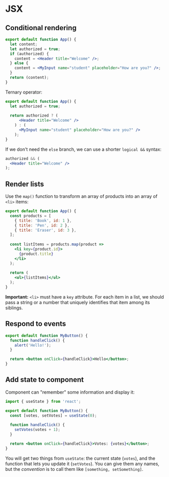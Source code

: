 # JSX

## Conditional rendering

```jsx
export default function App() {
  let content;
  let authorized = true;
  if (authorized) {
    content = <Header title="Welcome" />;
  } else {
    content = <MyInput name="student" placeholder="How are you?" />;
  }
  return (content);
}
```

Ternary operator:

```jsx
export default function App() {
  let authorized = true;
  
  return authorized ? (
      <Header title="Welcome" />
    ) : (
      <MyInput name="student" placeholder="How are you?" />
    );
}
```

If we don't need the `else` branch, we can use a shorter `logical &&` syntax:

```jsx
authorized && (
  <Header title="Welcome" />
);
```

## Render lists

Use the `map()` function to transform an array of products into an array of `<li>` items:

```jsx
export default function App() {
  const products = [
    { title: 'Book', id: 1 },
    { title: 'Pen', id: 2 },
    { title: 'Eraser', id: 3 },
  ];
  
  const listItems = products.map(product =>
    <li key={product.id}>
      {product.title}
    </li>
  );
  
  return (
    <ul>{listItems}</ul>
  );
}
```
**Important:** `<li>` must have a `key` attribute. 
For each item in a list, we should pass a string or a number that uniquely identifies that item among its siblings.

## Respond to events

```jsx
export default function MyButton() {
  function handleClick() {
    alert('Hello!');
  }

  return <button onClick={handleClick}>Hello</button>;
}
```

## Add state to component

Component can "remember" some information and display it:

```jsx
import { useState } from 'react';

export default function MyButton() {
  const [votes, setVotes] = useState(0);
  
  function handleClick() {
    setVotes(votes + 1);
  }

  return <button onClick={handleClick}>Votes: {votes}</button>;
}
```
You will get two things from `useState`: the current state (`votes`), and the function that lets you update it (`setVotes`). 
You can give them any names, but the *convention* is to call them like `[something, setSomething]`.
